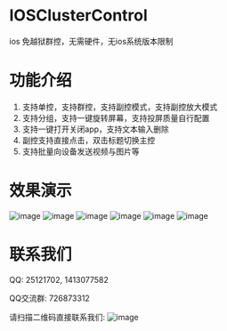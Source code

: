 # IOSClusterControl
ios 免越狱群控，无需硬件，无ios系统版本限制

# 功能介绍
1. 支持单控，支持群控，支持副控模式，支持副控放大模式
2. 支持分组，支持一键旋转屏幕，支持投屏质量自行配置
3. 支持一键打开关闭app，支持文本输入删除
4. 副控支持直接点击，双击标题切换主控
5. 支持批量向设备发送视频与图片等

# 效果演示
![image](http://cdn.mierscript.com/iosclustercontrol/iosclustercontrol0.png)
![image](http://cdn.mierscript.com/iosclustercontrol/iosclustercontrol1.png)
![image](http://cdn.mierscript.com/iosclustercontrol/iosclustercontrol2.png)
![image](http://cdn.mierscript.com/iosclustercontrol/iosclustercontrol3.png)
![image](http://cdn.mierscript.com/iosclustercontrol/iosclustercontrol4.png)
![image](http://cdn.mierscript.com/iosclustercontrol/iosclustercontrol5.png)

# 联系我们

QQ: 25121702, 1413077582

QQ交流群: 726873312
 
请扫描二维码直接联系我们:
![image](http://cdn.mierscript.com/iosclustercontrol/wechat.jpg)